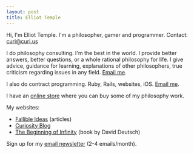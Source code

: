 ```yaml
---
layout: post
title: Elliot Temple
---
```


<p>Hi, I'm Elliot Temple. I'm a philosopher, gamer and programmer. Contact: <a href="mailto:curi@curi.us">curi@curi.us</a></p>

<p>I do philosophy consulting. I'm the best in the world. I provide better answers, better questions, or a whole rational philosophy for life. I give advice, guidance for learning, explanations of other philosophers, true criticism regarding issues in any field. <a href="mailto:curi@curi.us">Email me</a>.</p>

<p>I also do contract programming. Ruby, Rails, websites, iOS. <a href="mailto:curi@curi.us">Email me</a>.</p>

<p>I have an <a href="http://gumroad.com/curi">online store</a> where you can buy some of my philosophy work.</p>

<p>My websites:</p>
<ul>
  <li><a href="https://fallibleideas.com/">Fallible Ideas</a> (articles)</li>
  <li><a href="https://curi.us/">Curiosity Blog</a></li>
  <li><a href="https://beginningofinfinity.com/">The Beginning of Infinity</a> (book by David Deutsch)</li>
</ul>

<p>Sign up for my <a href="http://fallibleideas.com/newsletter">email newsletter</a> (2-4 emails/month).</p>

<!-- Google Analytics -->
<script>
(function(i,s,o,g,r,a,m){i['GoogleAnalyticsObject']=r;i[r]=i[r]||function(){
(i[r].q=i[r].q||[]).push(arguments)},i[r].l=1*new Date();a=s.createElement(o),
m=s.getElementsByTagName(o)[0];a.async=1;a.src=g;m.parentNode.insertBefore(a,m)
})(window,document,'script','https://www.google-analytics.com/analytics.js','ga');

ga('create', 'UA-743670-4', 'auto');
ga('send', 'pageview');
</script>
<!-- End Google Analytics -->
